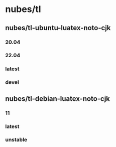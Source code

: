# nubes/tl

## nubes/tl-ubuntu-luatex-noto-cjk
### 20.04
### 22.04
### latest
### devel

## nubes/tl-debian-luatex-noto-cjk
### 11
### latest
### unstable
